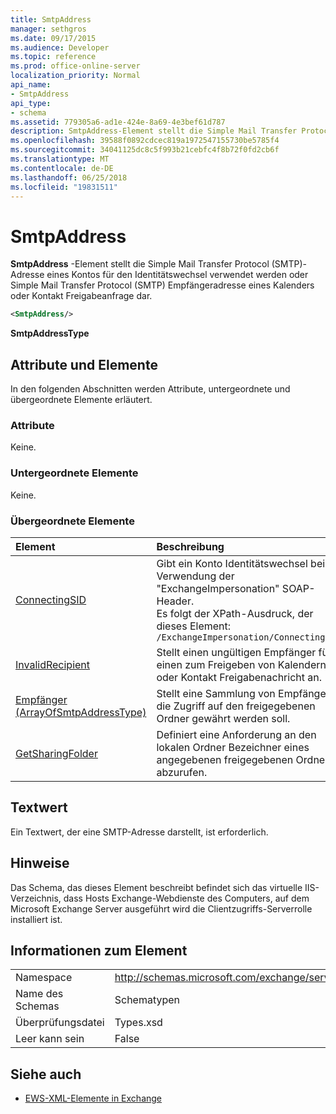 ```yaml
---
title: SmtpAddress
manager: sethgros
ms.date: 09/17/2015
ms.audience: Developer
ms.topic: reference
ms.prod: office-online-server
localization_priority: Normal
api_name:
- SmtpAddress
api_type:
- schema
ms.assetid: 779305a6-ad1e-424e-8a69-4e3bef61d787
description: SmtpAddress-Element stellt die Simple Mail Transfer Protocol (SMTP)-Adresse eines Kontos für den Identitätswechsel verwendet werden oder Simple Mail Transfer Protocol (SMTP) Empfängeradresse eines Kalenders oder Kontakt Freigabeanfrage dar.
ms.openlocfilehash: 39588f0892cdcec819a1972547155730be5785f4
ms.sourcegitcommit: 34041125dc8c5f993b21cebfc4f8b72f0fd2cb6f
ms.translationtype: MT
ms.contentlocale: de-DE
ms.lasthandoff: 06/25/2018
ms.locfileid: "19831511"
---
```

# <a name="smtpaddress"></a>SmtpAddress

**SmtpAddress** -Element stellt die Simple Mail Transfer Protocol (SMTP)-Adresse eines Kontos für den Identitätswechsel verwendet werden oder Simple Mail Transfer Protocol (SMTP) Empfängeradresse eines Kalenders oder Kontakt Freigabeanfrage dar. 
  
```xml
<SmtpAddress/>
```

**SmtpAddressType**

## <a name="attributes-and-elements"></a>Attribute und Elemente

In den folgenden Abschnitten werden Attribute, untergeordnete und übergeordnete Elemente erläutert.
  
### <a name="attributes"></a>Attribute

Keine.
  
### <a name="child-elements"></a>Untergeordnete Elemente

Keine.
  
### <a name="parent-elements"></a>Übergeordnete Elemente

|**Element**|**Beschreibung**|
|:-----|:-----|
|[ConnectingSID](connectingsid.md) <br/> |Gibt ein Konto Identitätswechsel bei Verwendung der "ExchangeImpersonation" SOAP-Header.  <br/> Es folgt der XPath-Ausdruck, der dieses Element:  <br/>  `/ExchangeImpersonation/ConnectingSID` <br/> |
|[InvalidRecipient](invalidrecipient.md) <br/> |Stellt einen ungültigen Empfänger für einen zum Freigeben von Kalendern oder Kontakt Freigabenachricht an.  <br/> |
|[Empfänger (ArrayOfSmtpAddressType)](recipients-arrayofsmtpaddresstype.md) <br/> |Stellt eine Sammlung von Empfängern, die Zugriff auf den freigegebenen Ordner gewährt werden soll.  <br/> |
|[GetSharingFolder](getsharingfolder.md) <br/> |Definiert eine Anforderung an den lokalen Ordner Bezeichner eines angegebenen freigegebenen Ordners abzurufen.  <br/> |
   
## <a name="text-value"></a>Textwert

Ein Textwert, der eine SMTP-Adresse darstellt, ist erforderlich.
  
## <a name="remarks"></a>Hinweise

Das Schema, das dieses Element beschreibt befindet sich das virtuelle IIS-Verzeichnis, dass Hosts Exchange-Webdienste des Computers, auf dem Microsoft Exchange Server ausgeführt wird die Clientzugriffs-Serverrolle installiert ist.
  
## <a name="element-information"></a>Informationen zum Element

|||
|:-----|:-----|
|Namespace  <br/> |http://schemas.microsoft.com/exchange/services/2006/types  <br/> |
|Name des Schemas  <br/> |Schematypen  <br/> |
|Überprüfungsdatei  <br/> |Types.xsd  <br/> |
|Leer kann sein  <br/> |False  <br/> |
   
## <a name="see-also"></a>Siehe auch

- [EWS-XML-Elemente in Exchange](ews-xml-elements-in-exchange.md)

